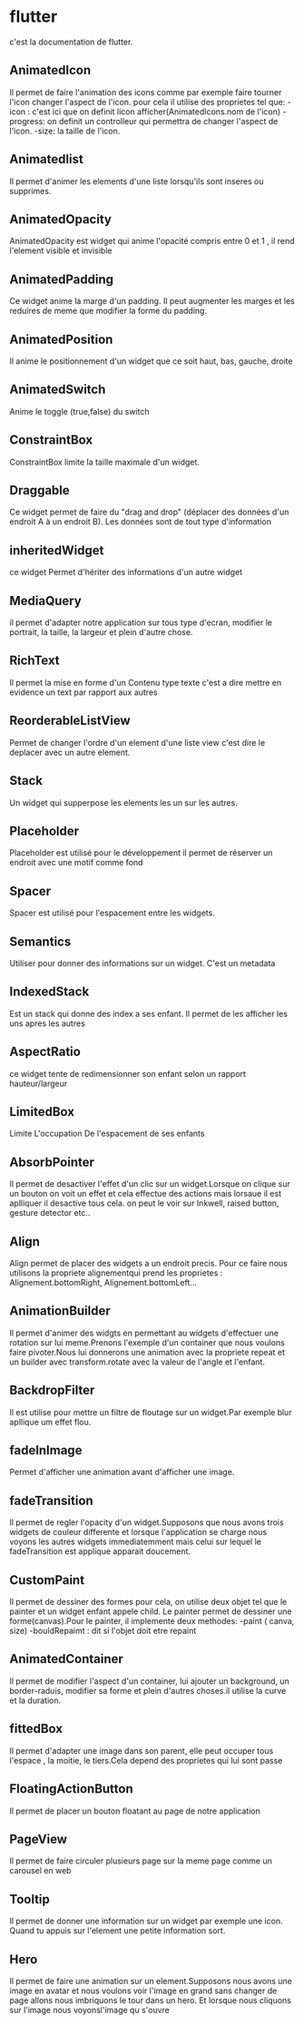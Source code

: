 # flutter
c'est la documentation de flutter.

## AnimatedIcon
Il permet de faire l'animation des icons comme par exemple faire tourner l'icon changer l'aspect de l'icon.
pour cela il utilise des proprietes tel que:
-icon : c'est ici que on definit licon afficher(AnimatedIcons.nom de l'icon)
-progress: on definit un controlleur qui permettra de changer l'aspect de l'icon.
-size: la taille de l'icon.

## Animatedlist
Il permet d'animer les elements d'une liste lorsqu'ils sont inseres ou supprimes.



## AnimatedOpacity 
AnimatedOpacity est widget qui anime l'opacité compris entre 0 et 1 , il rend l'element visible et invisible


## AnimatedPadding
Ce widget anime la marge d'un padding. Il peut augmenter les marges et les reduires de meme que modifier la forme du padding.

## AnimatedPosition
Il anime le positionnement d'un widget que ce soit haut, bas, gauche, droite 

## AnimatedSwitch
Anime le toggle (true,false) du switch


## ConstraintBox 
ConstraintBox limite la taille maximale d'un widget.


## Draggable
Ce widget permet de faire du "drag and drop" (déplacer des données d'un endroit A à un endroit B). Les données sont de tout type d'information


## inheritedWidget 
ce widget Permet d'hériter des informations d'un autre widget 


## MediaQuery 
il permet d'adapter notre application sur tous type d'ecran, modifier le portrait, la taille, la largeur et plein d'autre chose.

## RichText
Il permet la mise en forme d'un Contenu  type texte c'est a dire mettre en evidence un text par rapport aux autres

## ReorderableListView 
Permet de changer l'ordre d'un element d'une liste view c'est dire le deplacer avec un autre element.

## Stack 
Un widget qui supperpose les elements les un sur les autres.


## Placeholder
Placeholder est utilisé pour le développement il permet de réserver un endroit avec une motif comme fond


## Spacer
Spacer est utilisé pour l'espacement entre les widgets.

## Semantics 
Utiliser pour donner des informations sur un widget. C'est un metadata


## IndexedStack
Est un stack qui donne des index a ses enfant. Il permet de les afficher les uns apres les autres


## AspectRatio
ce widget tente de redimensionner son enfant selon un rapport hauteur/largeur

## LimitedBox
Limite L'occupation De l'espacement  de ses enfants

## AbsorbPointer
Il permet de desactiver l'effet d'un clic sur un widget.Lorsque on clique sur un bouton on voit un effet et cela effectue des actions mais lorsaue il est aplliquer il desactive tous cela. on peut le voir sur Inkwell, raised button, gesture detector etc..

## Align
Align permet de placer des widgets a un endroit precis. Pour ce faire nous utilisons la propriete alignementqui prend les proprietes : Alignement.bottomRight, Alignement.bottomLeft...

## AnimationBuilder
Il permet d'animer des widgts en permettant au widgets d'effectuer une rotation sur lui meme.Prenons l'exemple d'un container que nous voulons faire pivoter.Nous lui donnerons une animation avec la propriete repeat et un builder avec transform.rotate avec la valeur de l'angle et l'enfant.

## BackdropFilter
Il est utilise pour mettre un filtre de floutage sur un widget.Par exemple blur apllique um effet flou.

## fadeInImage
Permet d'afficher une animation avant d'afficher une image.

## fadeTransition
Il permet de regler l'opacity d'un widget.Supposons que nous avons trois widgets de couleur differente et lorsque l'application se charge nous voyons les autres widgets immediatemment mais celui sur lequel le fadeTransition est applique apparait doucement.

## CustomPaint
Il permet de dessiner des formes pour cela, on utilise deux objet tel que le painter et un widget enfant appele child.
Le painter permet de dessiner une forme(canvas).Pour le painter, il implemente deux methodes:
-paint ( canva, size)
-bouldRepaimt : dit si l'objet doit etre repaint

## AnimatedContainer
Il permet de modifier l'aspect d'un container, lui ajouter un background, un border-raduis, modifier sa forme et plein d'autres choses.il utilise la curve et la duration.

## fittedBox
Il permet d'adapter une image dans son parent, elle peut occuper tous l'espace , la moitie, le tiers.Cela depend des proprietes qui lui sont passe

## FloatingActionButton
Il permet de placer un bouton floatant au page de notre application

## PageView
Il permet de faire circuler plusieurs page sur la meme page comme un carousel en web

## Tooltip
Il permet de donner une information sur un widget par exemple une icon. Quand tu appuis sur l'element une petite information sort.

## Hero
Il permet de faire une animation sur un element.Supposons nous avons une image en avatar et nous voulons voir l'image en grand sans changer de page allons nous imbriquons le tour dans un hero. Et lorsque nous cliquons sur l'image nous voyonsl'image qu s'ouvre
